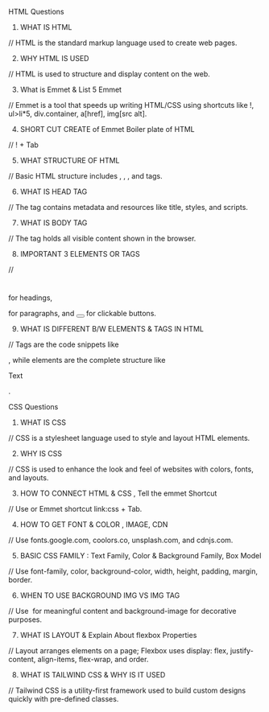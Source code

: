 HTML Questions

1. WHAT IS HTML

// HTML is the standard markup language used to create web pages.

2. WHY HTML IS USED

// HTML is used to structure and display content on the web.

3. What is Emmet & List 5 Emmet

// Emmet is a tool that speeds up writing HTML/CSS using shortcuts like !, ul>li*5, div.container, a[href], img[src alt].

4. SHORT CUT CREATE of Emmet Boiler plate of HTML

// ! + Tab

5. WHAT STRUCTURE OF HTML

// Basic HTML structure includes <!DOCTYPE html>, <html>, <head>, and <body> tags.

6. WHAT IS HEAD TAG

// The <head> tag contains metadata and resources like title, styles, and scripts.

7. WHAT IS BODY TAG

// The <body> tag holds all visible content shown in the browser.

8. IMPORTANT 3 ELEMENTS OR TAGS

// <h1></h1> for headings, <p></p> for paragraphs, and <button></button> for clickable buttons.

9. WHAT IS DIFFERENT B/W ELEMENTS & TAGS IN HTML

// Tags are the code snippets like <p>, while elements are the complete structure like <p>Text</p>.


CSS Questions

1. WHAT IS CSS

// CSS is a stylesheet language used to style and layout HTML elements.

2. WHY IS CSS

// CSS is used to enhance the look and feel of websites with colors, fonts, and layouts.

3. HOW TO CONNECT HTML & CSS , Tell the emmet Shortcut

// Use <link rel="stylesheet" href="style.css"> or Emmet shortcut link:css + Tab.

4. HOW TO GET FONT & COLOR , IMAGE, CDN

// Use fonts.google.com, coolors.co, unsplash.com, and cdnjs.com.

5. BASIC CSS FAMILY : Text Family, Color & Background Family, Box Model

// Use font-family, color, background-color, width, height, padding, margin, border.

6. WHEN TO USE BACKGROUND IMG VS IMG TAG

// Use <img> for meaningful content and background-image for decorative purposes.

7. WHAT IS LAYOUT & Explain About flexbox Properties

// Layout arranges elements on a page; Flexbox uses display: flex, justify-content, align-items, flex-wrap, and order.

8. WHAT IS TAILWIND CSS & WHY IS IT USED

// Tailwind CSS is a utility-first framework used to build custom designs quickly with pre-defined classes.